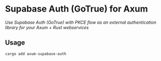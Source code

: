 # Supabase Auth (GoTrue) for Axum

_Use Supabase Auth (GoTrue) with PKCE flow as an external authentication library for your Axum + Rust webservices_

## Usage

```bash
cargo add axum-supabase-auth
```

```rust

```